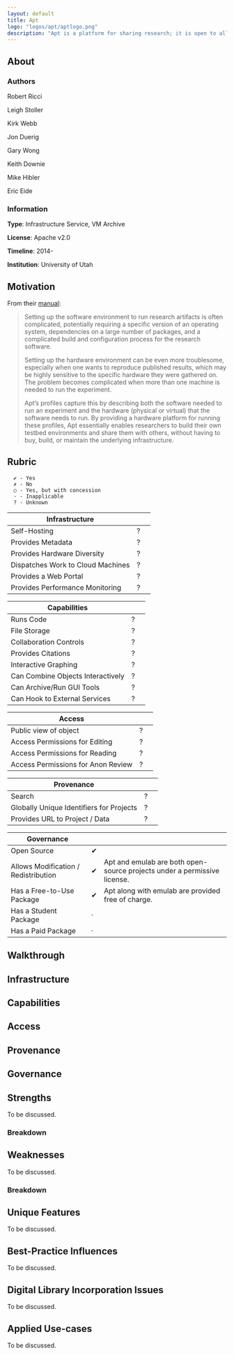```yaml
---
layout: default
title: Apt
logo: "logos/apt/aptlogo.png"
description: "Apt is a platform for sharing research; it is open to all researchers, educators, and students. It is built around profiles, which describe experiments; when you instantiate a profile, that specification is realized on one of Apt’s clusters using virtual or physical machines. The creator of a profile may put code, data, and other resources into it, and the profile may consist of a single machine or may describe an entire network."
---
```


## About

### Authors

Robert Ricci

Leigh Stoller

Kirk Webb

Jon Duerig

Gary Wong

Keith Downie

Mike Hibler

Eric Eide

### Information

**Type**: Infrastructure Service, VM Archive

**License**: Apache v2.0

**Timeline**: 2014-

**Institution**: University of Utah

## Motivation

From their [manual](http://docs.aptlab.net/):

> Setting up the software environment to run research artifacts is often complicated, potentially requiring a specific version of an operating system, dependencies on a large number of packages, and a complicated build and configuration process for the research software.
>
> Setting up the hardware environment can be even more troublesome, especially when one wants to reproduce published results, which may be highly sensitive to the specific hardware they were gathered on. The problem becomes complicated when more than one machine is needed to run the experiment.
>
> Apt’s profiles capture this by describing both the software needed to run an experiment and the hardware (physical or virtual) that the software needs to run. By providing a hardware platform for running these profiles, Apt essentially enables researchers to build their own testbed environments and share them with others, without having to buy, build, or maintain the underlying infrastructure.

## Rubric

```
  ✔ - Yes
  ✗ - No
  ○ - Yes, but with concession
  · - Inapplicable
  ? - Unknown
```

| Infrastructure                       |     |            |
| ------------------------------------ | --- | ---------- |
| Self-Hosting                         |  ?  | |
| Provides Metadata                    |  ?  | |
| Provides Hardware Diversity          |  ?  | |
| Dispatches Work to Cloud Machines    |  ?  | |
| Provides a Web Portal                |  ?  | |
| Provides Performance Monitoring      |  ?  | |

| Capabilities                         |     |            |
| ------------------------------------ | --- | ---------- |
| Runs Code                            |  ?  | |
| File Storage                         |  ?  | |
| Collaboration Controls               |  ?  | |
| Provides Citations                   |  ?  | |
| Interactive Graphing                 |  ?  | |
| Can Combine Objects Interactively    |  ?  | |
| Can Archive/Run GUI Tools            |  ?  | |
| Can Hook to External Services        |  ?  | |

| Access                               |     |            |
| ------------------------------------ | --- | ---------- |
| Public view of object                |  ?  | |
| Access Permissions for Editing       |  ?  |            |
| Access Permissions for Reading       |  ?  |            |
| Access Permissions for Anon Review   |  ?  | |

| Provenance                               |     |            |
| ---------------------------------------- | --- | ---------- |
| Search                                   |  ?  | |
| Globally Unique Identifiers for Projects |  ?  | |
| Provides URL to Project / Data           |  ?  | |

| Governance                           |     |            |
| ------------------------------------ | --- | ---------- |
| Open Source                          |  ✔  | |
| Allows Modification / Redistribution |  ✔  | Apt and emulab are both open-source projects under a permissive license. |
| Has a Free-to-Use Package            |  ✔  | Apt along with emulab are provided free of charge. |
| Has a Student Package                |  ·  |            |
| Has a Paid Package                   |  ·  |            |

## Walkthrough

## Infrastructure

## Capabilities

## Access

## Provenance

## Governance

## Strengths

To be discussed.

### Breakdown

## Weaknesses

To be discussed.

### Breakdown

## Unique Features

To be discussed.

## Best-Practice Influences

To be discussed.

## Digital Library Incorporation Issues

To be discussed.

## Applied Use-cases

To be discussed.
